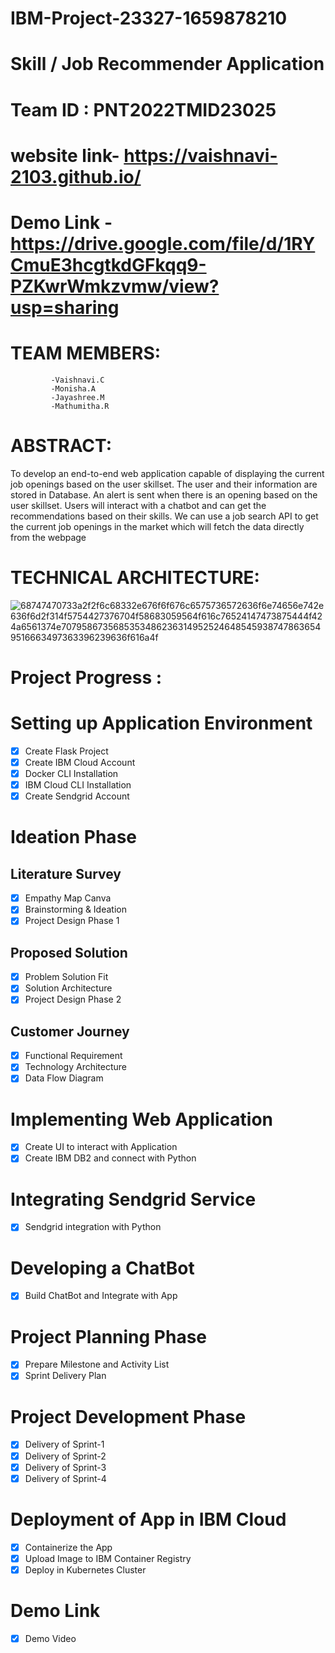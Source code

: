 # IBM-Project-23327-1659878210
# Skill / Job Recommender Application
# Team ID : PNT2022TMID23025    


# website link- https://vaishnavi-2103.github.io/

# Demo Link - https://drive.google.com/file/d/1RYCmuE3hcgtkdGFkqq9-PZKwrWmkzvmw/view?usp=sharing
 
# TEAM MEMBERS:
             -Vaishnavi.C
             -Monisha.A
             -Jayashree.M
             -Mathumitha.R
             

# ABSTRACT:
To develop an end-to-end web application capable of displaying the current job openings based on the user skillset. The user and their information are stored in Database. An alert is sent when there is an opening based on the user skillset. Users will interact with a chatbot and can get the recommendations based on their skills. We can use a job search API to get the current job openings in the market which will fetch the data directly from the webpage

         
# TECHNICAL ARCHITECTURE:

![68747470733a2f2f6c68332e676f6f676c6575736572636f6e74656e742e636f6d2f314f5754427376704f58683059564f616c76524147473875444f424a6561374e70795867356853534862363149525246485459387478636549516663497363396239636f616a4f](https://user-images.githubusercontent.com/68457139/200158756-18ba77bd-639e-4562-958c-ead251c996b5.png)



# Project Progress :
 # Setting up Application Environment

- [x] Create Flask Project
- [x] Create IBM Cloud Account
- [x] Docker CLI Installation
- [x] IBM Cloud CLI Installation
- [x] Create Sendgrid Account

 # Ideation Phase

 ## Literature Survey
 - [x] Empathy Map Canva
 - [x] Brainstorming & Ideation
 - [x] Project Design Phase 1

## Proposed Solution
- [x] Problem Solution Fit
- [x] Solution Architecture
- [x] Project Design Phase 2

 ## Customer Journey
 - [x] Functional Requirement
 - [x] Technology Architecture
 - [x] Data Flow Diagram
 # Implementing Web Application

 - [x] Create UI to interact with Application
 - [x] Create IBM DB2 and connect with Python
 # Integrating Sendgrid Service

-  [x] Sendgrid integration with Python
# Developing a ChatBot

-  [x] Build ChatBot and Integrate with App
 # Project Planning Phase

-  [x] Prepare Milestone and Activity List
 - [x] Sprint Delivery Plan
 # Project Development Phase

 - [x] Delivery of Sprint-1
 - [x] Delivery of Sprint-2
 - [x] Delivery of Sprint-3
 - [x] Delivery of Sprint-4
 # Deployment of App in IBM Cloud

 - [x] Containerize the App
 - [x] Upload Image to IBM Container Registry
 - [x] Deploy in Kubernetes Cluster
 # Demo Link
  - [x] Demo Video 

 
